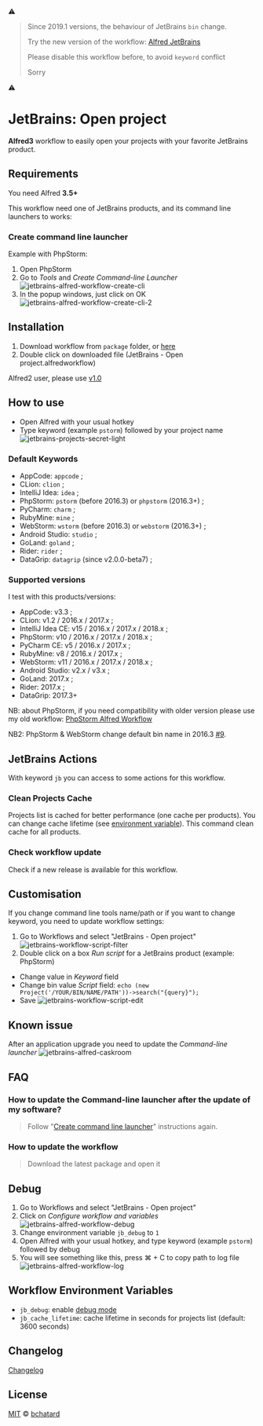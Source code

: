 :warning: 

> Since 2019.1 versions, the behaviour of JetBrains `bin` change.
>
> Try the new version of the workflow: [Alfred JetBrains](https://github.com/bchatard/alfred-jetbrains)
> 
> Please disable this workflow before, to avoid `keyword` conflict
>
> Sorry

:warning: 

JetBrains: Open project
========================

__Alfred3__ workflow to easily open your projects with your favorite JetBrains product.


## Requirements
You need Alfred __3.5+__

This workflow need one of JetBrains products, and its command line launchers to works:


### Create command line launcher
Example with PhpStorm:

1. Open PhpStorm
2. Go to _Tools_ and _Create Command-line Launcher_
![jetbrains-alfred-workflow-create-cli](https://raw.githubusercontent.com/bchatard/jetbrains-alfred-workflow/master/doc/img/requirement/jetbrains-alfred-workflow-create-cli.png)
3. In the popup windows, just click on OK
![jetbrains-alfred-workflow-create-cli-2](https://raw.githubusercontent.com/bchatard/jetbrains-alfred-workflow/master/doc/img/requirement/jetbrains-alfred-workflow-create-cli-2.png)


## Installation
1. Download workflow from `package` folder, or [here](https://github.com/bchatard/jetbrains-alfred-workflow/blob/master/package/JetBrains%20-%20Open%20project.alfredworkflow?raw=true)
2. Double click on downloaded file (JetBrains - Open project.alfredworkflow)

Alfred2 user, please use [v1.0](https://github.com/bchatard/jetbrains-alfred-workflow/tree/v1.0)


## How to use
* Open Alfred with your usual hotkey
* Type keyword (example `pstorm`) followed by your project name
![jetbrains-projects-secret-light](https://raw.githubusercontent.com/bchatard/jetbrains-alfred-workflow/master/doc/img/jetbrains-projects-secret-light.png)


### Default Keywords
 * AppCode: `appcode` ;
 * CLion: `clion` ;
 * IntelliJ Idea: `idea` ;
 * PhpStorm: `pstorm` (before 2016.3) or `phpstorm` (2016.3+) ;
 * PyCharm: `charm` ;
 * RubyMine: `mine` ;
 * WebStorm: `wstorm` (before 2016.3) or `webstorm` (2016.3+) ;
 * Android Studio: `studio` ;
 * GoLand: `goland` ;
 * Rider: `rider` ;
 * DataGrip: `datagrip` (since v2.0.0-beta7) ;


### Supported versions
I test with this products/versions:

* AppCode: v3.3 ;
* CLion: v1.2 / 2016.x / 2017.x  ;
* IntelliJ Idea CE: v15 / 2016.x / 2017.x / 2018.x ;
* PhpStorm: v10 / 2016.x / 2017.x / 2018.x ;
* PyCharm CE: v5 / 2016.x / 2017.x  ;
* RubyMine: v8 / 2016.x / 2017.x  ;
* WebStorm: v11 / 2016.x / 2017.x / 2018.x  ;
* Android Studio: v2.x / v3.x ;
* GoLand: 2017.x ; 
* Rider: 2017.x ;
* DataGrip: 2017.3+

NB: about PhpStorm, if you need compatibility with older version please use my old workflow: [PhpStorm Alfred Workflow](https://github.com/bchatard/phpstorm-alfred-workflow)

NB2: PhpStorm & WebStorm change default bin name in 2016.3 [#9](https://github.com/bchatard/jetbrains-alfred-workflow/issues/9).


## JetBrains Actions

With keyword `jb` you can access to some actions for this workflow.

### Clean Projects Cache
Projects list is cached for better performance (one cache per products). You can change cache lifetime (see [environment variable](#workflow-environment-variables)). This command clean cache for all products.

### Check workflow update
Check if a new release is available for this workflow.

## Customisation
If you change command line tools name/path or if you want to change keyword, you need to update workflow settings:

1. Go to Workflows and select "JetBrains - Open project"
![jetbrains-workflow-script-filter](https://raw.githubusercontent.com/bchatard/jetbrains-alfred-workflow/master/doc/img/customisation/jetbrains-workflow-script-filter.png)
2. Double click on a box _Run script_ for a JetBrains product (example: PhpStorm)
  * Change value in _Keyword_ field
  * Change bin value _Script_ field: `echo (new Project('/YOUR/BIN/NAME/PATH'))->search("{query}");`
  * Save
![jetbrains-workflow-script-edit](https://raw.githubusercontent.com/bchatard/jetbrains-alfred-workflow/master/doc/img/customisation/jetbrains-workflow-script-edit.png)


## Known issue
After an application upgrade you need to update the _Command-line launcher_
![jetbrains-alfred-caskroom](https://raw.githubusercontent.com/bchatard/jetbrains-alfred-workflow/master/doc/img/jetbrains-alfred-update.png)


## FAQ

### How to update the Command-line launcher after the update of my software?
> Follow "[Create command line launcher](#create-command-line-launcher)" instructions again.

### How to update the workflow
> Download the latest package and open it

## Debug

1. Go to Workflows and select "JetBrains - Open project"
2. Click on _Configure workflow and variables_
![jetbrains-alfred-workflow-debug](https://raw.githubusercontent.com/bchatard/jetbrains-alfred-workflow/master/doc/img/debug/jetbrains-alfred-workflow-debug.png)
3. Change environment variable `jb_debug` to `1`
4. Open Alfred with your usual hotkey, and type keyword (example `pstorm`) followed by debug
5. You will see something like this, press ⌘ + C to copy path to log file
![jetbrains-alfred-workflow-log](https://raw.githubusercontent.com/bchatard/jetbrains-alfred-workflow/master/doc/img/debug/jetbrains-alfred-workflow-log.png)


## Workflow Environment Variables
* `jb_debug`: enable [debug mode](#debug)
* `jb_cache_lifetime`: cache lifetime in seconds for projects list (default: 3600 seconds)


## Changelog
[Changelog](CHANGELOG.md)

## License

[MIT](LICENSE) © [bchatard](https://github.com/bchatard)
